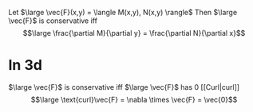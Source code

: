 Let $\large \vec{F}(x,y) = \langle M(x,y), N(x,y) \rangle$
Then $\large \vec{F}$ is conservative iff
$$\large \frac{\partial M}{\partial y} = \frac{\partial N}{\partial x}$$

# In 3d

$\large \vec{F}$ is conservative iff $\large \vec{F}$ has 0 [[Curl|curl]]
$$\large \text{curl}\vec{F} = \nabla \times \vec{F} = \vec{0}$$
